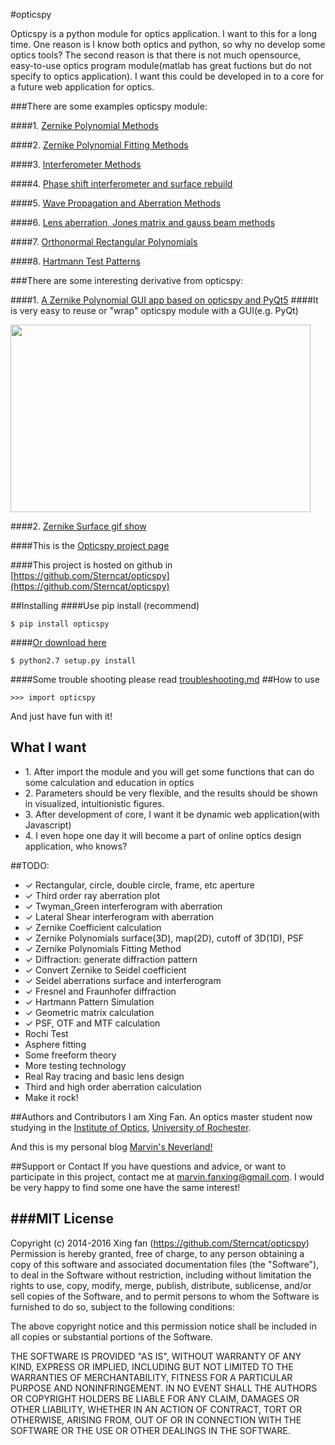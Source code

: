 
#opticspy  

Opticspy is a python module for optics application. I want to this for a long time. One reason is I know both optics and python, so why no develop some optics tools? The second reason is that there is not much opensource, easy-to-use optics program module(matlab has great fuctions but do not specify to optics application). I want this could be developed in to a core for a future web application for optics.

###There are some examples opticspy module:   
  
####1. [Zernike Polynomial Methods](http://sterncat.github.io/files/Zernike_Polynomial_Method.html)

####2. [Zernike Polynomial Fitting Methods](http://sterncat.github.io/files/Zernike_Polynomial_Fitting_Method.html)  

####3. [Interferometer Methods](http://sterncat.github.io/files/Interferometer_Method.html) 

####4. [Phase shift interferometer and surface rebuild](http://sterncat.github.io/files/PSI.html)

####5. [Wave Propagation and Aberration Methods](http://sterncat.github.io/files/Diffraction_Method.html)

####6. [Lens aberration, Jones matrix and gauss beam methods ](http://sterncat.github.io/files/Other_functions.html)

####7. [Orthonormal Rectangular Polynomials](http://sterncat.github.io/files/Orthonormal_Rectangular_Polynomials.html) 

####8. [Hartmann Test Patterns](http://sterncat.github.io/files/Hartmann_Test.html)   

###There are some interesting derivative from opticspy:

####1. [A Zernike Polynomial GUI app based on opticspy and PyQt5](https://github.com/Sterncat/zernikeapp) 
####It is very easy to reuse or "wrap" opticspy module with a GUI(e.g. PyQt)

<p><img src="http://sterncat.github.io/images/panelpic.png" height="300" width="480" /></p>

####2. [Zernike Surface gif show](http://sterncat.github.io/images/zernikegif.gif)
  
####This is the [Opticspy project page](http://opticspy.org)

####This project is hosted on github in [https://github.com/Sterncat/opticspy](https://github.com/Sterncat/opticspy)

##Installing
####Use pip install (recommend)
```
$ pip install opticspy
```
####[Or download here](http://sterncat.github.io/files/opticspy-0.1.tar.gz)

```
$ python2.7 setup.py install
```
####Some trouble shooting please read [troubleshooting.md](https://github.com/Sterncat/opticspy/blob/master/troubleshooting.md)
##How to use
```
>>> import opticspy
```

And just have fun with it!

## What I want
<ul>	
  <li>1. After import the module and you will get some functions that can do some calculation and education in optics</li>
  <li>2. Parameters should be very flexible, and the results should be shown in visualized, intuitionistic figures.</li>
  <li>3. After development of core, I want it be dynamic web application(with Javascript)</li>
  <li>4. I even hope one day it will become a part of online optics design application, who knows?</li>
</ul>

##TODO:
* ✓ Rectangular, circle, double circle, frame, etc aperture
* ✓ Third order ray aberration plot
* ✓ Twyman_Green interferogram with aberration
* ✓ Lateral Shear interferogram with aberration
* ✓ Zernike Coefficient calculation
* ✓ Zernike Polynomials surface(3D), map(2D), cutoff of 3D(1D), PSF
* ✓ Zernike Polynomials Fitting Method
* ✓ Diffraction: generate diffraction pattern
* ✓ Convert Zernike to Seidel coefficient
* ✓ Seidel aberrations surface and interferogram
* ✓ Fresnel and Fraunhofer diffraction
* ✓ Hartmann Pattern Simulation
* ✓ Geometric matrix calculation
* ✓ PSF, OTF and MTF calculation
* Rochi Test
* Asphere fitting
* Some freeform theory
* More testing technology
* Real Ray tracing and basic lens design
* Third and high order aberration calculation
* Make it rock!



##Authors and Contributors
I am Xing Fan. An optics master student now studying in the [Institute of Optics](http://www.optics.rochester.edu/), [University of Rochester](http://www.rochester.edu/). 

And this is my personal blog [Marvin's Neverland!](http://sterncat.github.io)

##Support or Contact
If you have questions and advice, or want to participate in this project, contact me at marvin.fanxing@gmail.com. I would be very happy to find some one have the same interest!

###MIT License
-----------

Copyright (c) 2014-2016 Xing fan (https://github.com/Sterncat/opticspy)
Permission is hereby granted, free of charge, to any person
obtaining a copy of this software and associated documentation
files (the "Software"), to deal in the Software without
restriction, including without limitation the rights to use,
copy, modify, merge, publish, distribute, sublicense, and/or sell
copies of the Software, and to permit persons to whom the
Software is furnished to do so, subject to the following
conditions:

The above copyright notice and this permission notice shall be
included in all copies or substantial portions of the Software.

THE SOFTWARE IS PROVIDED "AS IS", WITHOUT WARRANTY OF ANY KIND,
EXPRESS OR IMPLIED, INCLUDING BUT NOT LIMITED TO THE WARRANTIES
OF MERCHANTABILITY, FITNESS FOR A PARTICULAR PURPOSE AND
NONINFRINGEMENT. IN NO EVENT SHALL THE AUTHORS OR COPYRIGHT
HOLDERS BE LIABLE FOR ANY CLAIM, DAMAGES OR OTHER LIABILITY,
WHETHER IN AN ACTION OF CONTRACT, TORT OR OTHERWISE, ARISING
FROM, OUT OF OR IN CONNECTION WITH THE SOFTWARE OR THE USE OR
OTHER DEALINGS IN THE SOFTWARE.

		
